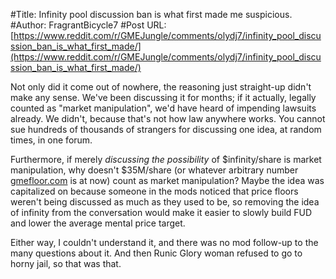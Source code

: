 #Title: Infinity pool discussion ban is what first made me suspicious.
#Author: FragrantBicycle7
#Post URL: [https://www.reddit.com/r/GMEJungle/comments/olydj7/infinity_pool_discussion_ban_is_what_first_made/](https://www.reddit.com/r/GMEJungle/comments/olydj7/infinity_pool_discussion_ban_is_what_first_made/)


Not only did it come out of nowhere, the reasoning just straight-up didn't make any sense. We've been discussing it for months; if it actually, legally counted as "market manipulation", we'd have heard of impending lawsuits already. We didn't, because that's not how law anywhere works. You cannot sue hundreds of thousands of strangers for discussing one idea, at random times, in one forum.

Furthermore, if merely *discussing the possibility* of $infinity/share is market manipulation, why doesn't $35M/share (or whatever arbitrary number [gmefloor.com](https://gmefloor.com) is at now) count as market manipulation? Maybe the idea was capitalized on because someone in the mods noticed that price floors weren't being discussed as much as they used to be, so removing the idea of infinity from the conversation would make it easier to slowly build FUD and lower the average mental price target.

Either way, I couldn't understand it, and there was no mod follow-up to the many questions about it. And then Runic Glory woman refused to go to horny jail, so that was that.